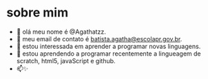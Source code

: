 # sobre mim
- 👋 olá meu nome é @Agathatzz.
- 👀 meu email de contato é batista.agatha@escolapr.gov.br.
- 🌱 estou interessada em aprender a programar novas linguagens.
- 💞️ estou aprendendo a programar recentemente a lingueagem de scratch, html5, javaScript e github.
- 📫✨
